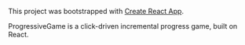 This project was bootstrapped with [Create React App](https://github.com/facebookincubator/create-react-app).

ProgressiveGame is a click-driven incremental progress game, built on React.
